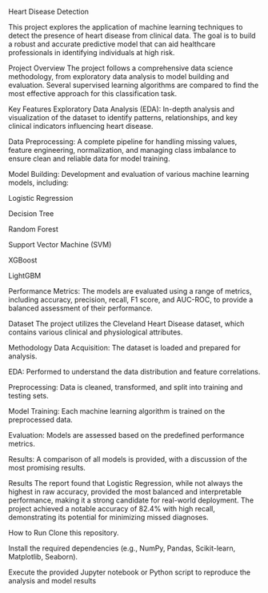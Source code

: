 Heart Disease Detection

This project explores the application of machine learning techniques to detect the presence of heart disease from clinical data. The goal is to build a robust and accurate predictive model that can aid healthcare professionals in identifying individuals at high risk.

Project Overview
The project follows a comprehensive data science methodology, from exploratory data analysis to model building and evaluation. Several supervised learning algorithms are compared to find the most effective approach for this classification task.

Key Features
Exploratory Data Analysis (EDA): In-depth analysis and visualization of the dataset to identify patterns, relationships, and key clinical indicators influencing heart disease.

Data Preprocessing: A complete pipeline for handling missing values, feature engineering, normalization, and managing class imbalance to ensure clean and reliable data for model training.

Model Building: Development and evaluation of various machine learning models, including:

Logistic Regression

Decision Tree

Random Forest

Support Vector Machine (SVM)

XGBoost

LightGBM

Performance Metrics: The models are evaluated using a range of metrics, including accuracy, precision, recall, F1 score, and AUC-ROC, to provide a balanced assessment of their performance.

Dataset
The project utilizes the Cleveland Heart Disease dataset, which contains various clinical and physiological attributes.

Methodology
Data Acquisition: The dataset is loaded and prepared for analysis.

EDA: Performed to understand the data distribution and feature correlations.

Preprocessing: Data is cleaned, transformed, and split into training and testing sets.

Model Training: Each machine learning algorithm is trained on the preprocessed data.

Evaluation: Models are assessed based on the predefined performance metrics.

Results: A comparison of all models is provided, with a discussion of the most promising results.

Results
The report found that Logistic Regression, while not always the highest in raw accuracy, provided the most balanced and interpretable performance, making it a strong candidate for real-world deployment. The project achieved a notable accuracy of 82.4% with high recall, demonstrating its potential for minimizing missed diagnoses.

How to Run
Clone this repository.

Install the required dependencies (e.g., NumPy, Pandas, Scikit-learn, Matplotlib, Seaborn).

Execute the provided Jupyter notebook or Python script to reproduce the analysis and model results
